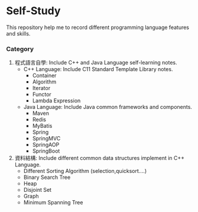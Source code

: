 # Self-Study
 This repository help me to record different programming language features and skills.

### Category
1. 程式語言自學: Include C++ and Java Language self-learning notes.
   * C++ Language: Include C11 Standard Template Library notes.
      * Container
      * Algorithm
      * Iterator
      * Functor
      * Lambda Expression
   * Java Language: Include Java common frameworks and components.
      * Maven
      * Redis
      * MyBatis
      * Spring
      * SpringMVC
      * SpringAOP
      * SpringBoot
2. 資料結構: Include different common data structures implement in C++ Language.
   * Different Sorting Algorithm (selection,quicksort....)
   * Binary Search Tree
   * Heap
   * Disjoint Set
   * Graph
   * Minimum Spanning Tree
